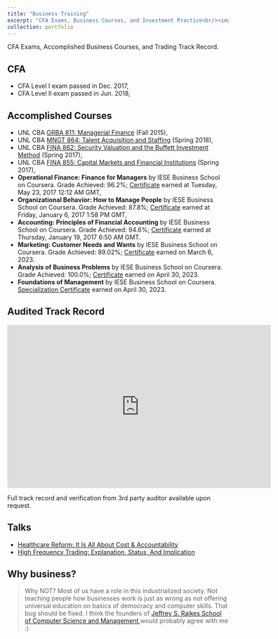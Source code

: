 ```yaml
---
title: "Business Training"
excerpt: "CFA Exams, Business Courses, and Investment Practice<br/><img src='https://cse.unl.edu/~zhzhao/images/books-1.jpg'>"
collection: portfolio
---
```

CFA Exams, Accomplished Business Courses, and Trading Track Record.

## CFA
* CFA Level I exam passed in Dec. 2017,
* CFA Level II exam passed in Jun. 2018,

## Accomplished Courses

* UNL CBA [GRBA 811: Managerial Finance](https://bulletin.unl.edu/courses/GRBA/811) (Fall 2015),
* UNL CBA [MNGT 864: Talent Acquisition and Staffing](https://bulletin.unl.edu/courses/MNGT/864) (Spring 2018),
* UNL CBA [FINA 862: Security Valuation and the Buffett Investment Method](https://bulletin.unl.edu/courses/FINA/862) (Spring 2017),
* UNL CBA [FINA 855: Capital Markets and Financial Institutions](https://bulletin.unl.edu/courses/FINA/855) (Spring 2017),
* __Operational Finance: Finance for Managers__ by IESE Business School on Coursera. Grade Achieved: 96.2%; [Certificate](https://www.coursera.org/account/accomplishments/records/RPR64324CLQX) earned at Tuesday, May 23, 2017 12:12 AM GMT,
* __Organizational Behavior: How to Manage People__ by IESE Business School on Coursera. Grade Achieved: 87.8%; [Certificate](https://www.coursera.org/account/accomplishments/records/AX5VG8P9BF5U) earned at Friday, January 6, 2017 1:58 PM GMT, 
* __Accounting: Principles of Financial Accounting__ by IESE Business School on Coursera. Grade Achieved: 94.6%; [Certificate](https://www.coursera.org/account/accomplishments/records/Q4UJE35PQEZ3) earned at Thursday, January 19, 2017 6:50 AM GMT.
* __Marketing: Customer Needs and Wants__ by IESE Business School on Coursera. Grade Achieved: 89.02%; [Certificate](https://coursera.org/share/e576c913456df196fcb13b2c40edf73b) earned on March 6, 2023. 
* __Analysis of Business Problems__ by IESE Business School on Coursera. Grade Achieved: 100.0%; [Certificate](https://coursera.org/share/05a43461c4c5cd9ff8a1ef67a99900d7) earned on April 30, 2023.
* __Foundations of Management__ by IESE Business School on Coursera. [Specialization Certificate](https://coursera.org/share/5d49c71ba80f8c143605f1b09f2dd5e8) earned on April 30, 2023.

## Audited Track Record <a name="trackrecord"></a>

<iframe width="600" height="371" seamless frameborder="0" scrolling="no" src="https://docs.google.com/spreadsheets/d/e/2PACX-1vSXqd0OC7stiquegoWzvteIgUdHwJrA9N3_Tw0dExeWOzH61jOdXnOwgBjIt8sP_Bhh4I98geRMqbuZ/pubchart?oid=1051024560&amp;format=interactive"></iframe>

Full track record and verification from 3rd party auditor available upon request.

## Talks
* [Healthcare Reform: It Is All About Cost & Accountability]({{site.baseurl}}/talks/2018-11-15-life-insurance.html)
* [High Frequency Trading: Explanation, Status, And Implication]({{site.baseurl}}/talks/2017-05-07-capital-markets-final.html)

## Why business?

>Why NOT? Most of us have a role in this industrialized society. Not teaching people how businesses work is just as wrong as not offering universal education on basics of democracy and computer skills. That bug should be fixed. I think the founders of [Jeffrey S. Raikes School of Computer Science and Management ](https://raikes.unl.edu/) would probably agree with me :) 

